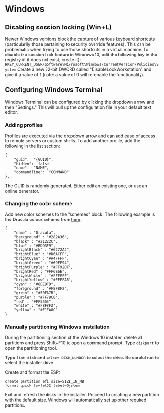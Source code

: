 # Windows

## Disabling session locking (Win+L)

Newer Windows versions block the capture of various keyboard shortcuts (particularily those pertaining to security override features). This can be problematic when trying to use those shortcuts in a virtual machine. To disable the session lock feature in Windows 10, edit the following key in the registry (if it does not exist, create it): `HKEY_CURRENT_USER\Software\Microsoft\Windows\CurrentVersion\Policies\System`
Create a new 32-bit DWORD called "DisableLockWorkstation" and give it a value of 1 (note: a value of 0 will re-enable the functionality).

## Configuring Windows Terminal

Windows Terminal can be configured by clicking the dropdown arrow and then "Settings." This will pull up the configuration file in your default text editor.

### Adding profiles

Profiles are executed via the dropdown arrow and can add ease of access to remote servers or custom shells. To add another profile, add the following in the list section:

```
{
    "guid":  "{GUID}",
    "hidden":  false,
    "name":  "NAME",
    "commandline":  "COMMAND"
},
```

The GUID is randomly generated. Either edit an existing one, or use an online generator.

### Changing the color scheme

Add new color schemes to the "schemes" block. The following example is the Dracula colour scheme from [here](https://draculatheme.com/windows-terminal):

```
{
    "name" : "Dracula",
    "background" : "#282A36",
    "black" : "#21222C",
    "blue" : "#BD93F9",
    "brightBlack" : "#6272A4",
    "brightBlue" : "#D6ACFF",
    "brightCyan" : "#A4FFFF",
    "brightGreen" : "#69FF94",
    "brightPurple" : "#FF92DF",
    "brightRed" : "#FF6E6E",
    "brightWhite" : "#FFFFFF",
    "brightYellow" : "#FFFFA5",
    "cyan" : "#8BE9FD",
    "foreground" : "#F8F8F2",
    "green" : "#50FA7B",
    "purple" : "#FF79C6",
    "red" : "#FF5555",
    "white" : "#F8F8F2",
    "yellow" : "#F1FA8C"
}
```

### Manually partitioning Windows installation

During the partitioning section of the Windows 10 installer, delete all partitions and press Shift+F10 to open a command prompt. Type `diskpart` to open the partitioning tool.

Type `list disk` and `select DISK_NUMBER` to select the drive. Be careful not to select the installer drive.

Create and format the ESP:

```
create partition efi size=SIZE_IN_MB
format quick fs=fat32 label=System
```

Exit and refresh the disks in the installer. Proceed to creating a new partition with the default size. Windows will automatically set up other required partitions.

